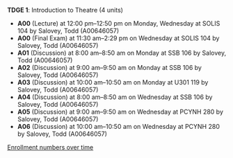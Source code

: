 **TDGE 1**: Introduction to Theatre (4 units)

- **A00** (Lecture) at 12:00 pm–12:50 pm on Monday, Wednesday at SOLIS 104 by Salovey, Todd (A00646057)
- **A00** (Final Exam) at 11:30 am–2:29 pm on Wednesday at SOLIS 104 by Salovey, Todd (A00646057)
- **A01** (Discussion) at 8:00 am–8:50 am on Monday at SSB 106 by Salovey, Todd (A00646057)
- **A02** (Discussion) at 9:00 am–9:50 am on Monday at SSB 106 by Salovey, Todd (A00646057)
- **A03** (Discussion) at 10:00 am–10:50 am on Monday at U301 119 by Salovey, Todd (A00646057)
- **A04** (Discussion) at 8:00 am–8:50 am on Wednesday at SSB 106 by Salovey, Todd (A00646057)
- **A05** (Discussion) at 9:00 am–9:50 am on Wednesday at PCYNH 280 by Salovey, Todd (A00646057)
- **A06** (Discussion) at 10:00 am–10:50 am on Wednesday at PCYNH 280 by Salovey, Todd (A00646057)

[Enrollment numbers over time](./TDGE1.tsv)
